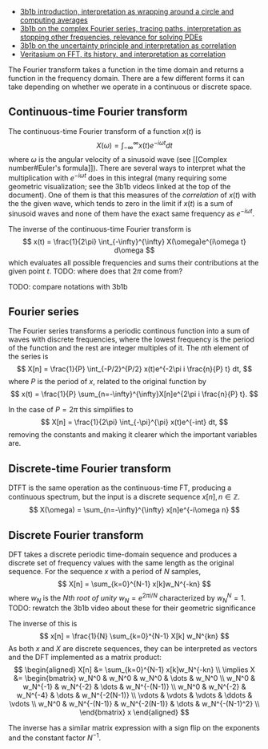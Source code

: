- [3b1b introduction,
interpretation as wrapping around a circle and computing averages](https://www.youtube.com/watch?v=spUNpyF58BY)
- [3b1b on the complex Fourier series, tracing paths,
interpretation as stopping other frequencies,
relevance for solving PDEs](https://www.youtube.com/watch?v=r6sGWTCMz2k)
- [3b1b on the uncertainty principle
and interpretation as correlation](https://www.youtube.com/watch?v=MBnnXbOM5S4)
- [Veritasium on FFT, its history,
and interpretation as correlation](https://www.youtube.com/watch?v=nmgFG7PUHfo)

The Fourier transform takes a function in the time domain
and returns a function in the frequency domain.
There are a few different forms it can take
depending on whether we operate in a continuous or discrete space.

## Continuous-time Fourier transform

The continuous-time Fourier transform of a function $x(t)$ is
$$
X(\omega) = \int_{-\infty}^{\infty} x(t)e^{-i\omega t} dt
$$
where $\omega$ is the angular velocity of a sinusoid wave
(see [[Complex number#Euler's formula]]).
There are several ways to interpret
what the multiplication with $e^{-i\omega t}$ does in this integral
(many requiring some geometric visualization;
see the 3b1b videos linked at the top of the document).
One of them is that this measures of the _correlation_ of $x(t)$ 
with the the given wave,
which tends to zero in the limit if $x(t)$ is a sum of sinusoid waves
and none of them have the exact same frequency as $e^{-i\omega t}$.

The inverse of the continuous-time Fourier transform is
$$
x(t) = \frac{1}{2\pi} \int_{-\infty}^{\infty} X(\omega)e^{i\omega t} d\omega
$$
which evaluates all possible frequencies and sums their contributions
at the given point $t$.
TODO: where does that $2\pi$ come from?

TODO: compare notations with 3b1b

## Fourier series

The Fourier series transforms a periodic continous function
into a sum of waves with discrete frequencies,
where the lowest frequency is the period of the function
and the rest are integer multiples of it.
The $n$th element of the series is
$$
X[n] = \frac{1}{P} \int_{-P/2}^{P/2} x(t)e^{-2\pi i \frac{n}{P} t} dt,
$$
where $P$ is the period of $x$,
related to the original function by
$$
x(t) = \frac{1}{P} \sum_{n=-\infty}^{\infty}X[n]e^{2\pi i \frac{n}{P} t}.
$$

In the case of $P = 2\pi$ this simplifies to
$$
X[n] = \frac{1}{2\pi} \int_{-\pi}^{\pi} x(t)e^{-int} dt,
$$
removing the constants and making it clearer which the important variables are.

## Discrete-time Fourier transform

DTFT is the same operation as the continuous-time FT,
producing a continuous spectrum,
but the input is a discrete sequence $x[n], n \in \mathbb{Z}$.
$$
X(\omega) = \sum_{n=-\infty}^{\infty} x[n]e^{-i\omega n}
$$

## Discrete Fourier transform

DFT takes a discrete periodic time-domain sequence
and produces a discrete set of frequency values
with the same length as the original sequence.
For the sequence $x$ with a period of $N$ samples,
$$
X[n] = \sum_{k=0}^{N-1} x[k]w_N^{-kn}
$$
where $w_N$ is the _Nth root of unity_
$w_N = e^{2\pi i / N}$ characterized by $w_N^N = 1$.
TODO: rewatch the 3b1b video about these for their geometric significance

The inverse of this is
$$
x[n] = \frac{1}{N} \sum_{k=0}^{N-1} X[k] w_N^{kn}
$$
As both $x$ and $X$ are discrete sequences, they can be interpreted as vectors
and the DFT implemented as a matrix product:
$$
\begin{aligned}
X[n] &= \sum_{k=0}^{N-1} x[k]w_N^{-kn} \\
\implies X &= \begin{bmatrix}
w_N^0 & w_N^0 & w_N^0 & \dots & w_N^0 \\
w_N^0 & w_N^{-1} & w_N^{-2} & \dots & w_N^{-(N-1)} \\
w_N^0 & w_N^{-2} & w_N^{-4} & \dots & w_N^{-2(N-1)} \\
\vdots & \vdots & \vdots & \ddots & \vdots \\
w_N^0 & w_N^{-(N-1)} & w_N^{-2(N-1)} & \dots & w_N^{-(N-1)^2} \\
\end{bmatrix}
x
\end{aligned}
$$

The inverse has a similar matrix expression
with a sign flip on the exponents and the constant factor $N^{-1}$.